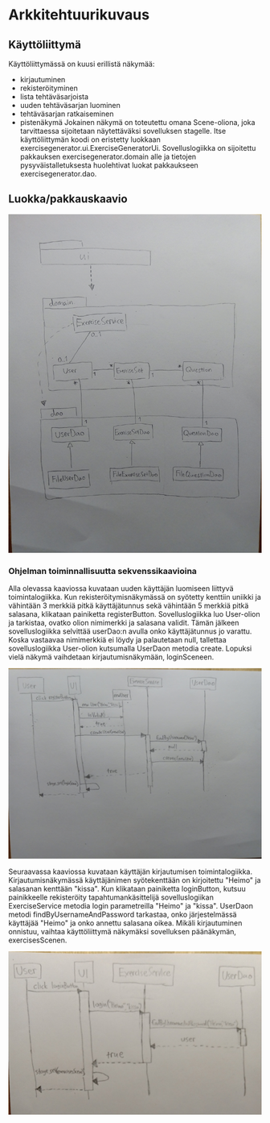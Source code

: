 # Arkkitehtuurikuvaus

## Käyttöliittymä

Käyttöliittymässä on kuusi erillistä näkymää:
  - kirjautuminen
  - rekisteröityminen
  - lista tehtäväsarjoista
  - uuden tehtäväsarjan luominen
  - tehtäväsarjan ratkaiseminen
  - pistenäkymä
 Jokainen näkymä on toteutettu omana Scene-oliona, joka tarvittaessa sijoitetaan näytettäväksi sovelluksen stagelle. Itse käyttöliittymän koodi on eristetty luokkaan exercisegenerator.ui.ExerciseGeneratorUi. Sovelluslogiikka on sijoitettu pakkauksen exercisegenerator.domain alle ja tietojen pysyväistalletuksesta huolehtivat luokat pakkaukseen exercisegenerator.dao.

## Luokka/pakkauskaavio

![Pakkauskaavio](https://github.com/nettivastaava/ot-harjoitustyo/blob/master/Tehtavageneraattori/dokumentaatio/kuvat/pakkauskaavio.jpg)

### Ohjelman toiminnallisuutta sekvenssikaavioina

Alla olevassa kaaviossa kuvataan uuden käyttäjän luomiseen liittyvä toimintalogiikka. Kun rekisteröitymisnäkymässä on syötetty kenttiin uniikki ja vähintään 3 merkkiä pitkä käyttäjätunnus sekä vähintään 5 merkkiä pitkä salasana, klikataan painiketta registerButton. Sovelluslogiikka luo User-olion ja tarkistaa, ovatko olion nimimerkki ja salasana validit. Tämän jälkeen sovelluslogiikka selvittää userDao:n avulla onko käyttäjätunnus jo varattu. Koska vastaavaa nimimerkkiä ei löydy ja palautetaan null, tallettaa sovelluslogiikka User-olion kutsumalla UserDaon metodia create. Lopuksi vielä näkymä vaihdetaan kirjautumisnäkymään, loginSceneen.

![Sekvenssikaavio1](https://github.com/nettivastaava/ot-harjoitustyo/blob/master/Tehtavageneraattori/dokumentaatio/kuvat/sekvenssikaavio1.jpg)

Seuraavassa kaaviossa kuvataan käyttäjän kirjautumisen toimintalogiikka. Kirjautumisnäkymässä käyttäjänimen syötekenttään on kirjoitettu "Heimo" ja salasanan kenttään "kissa". Kun klikataan painiketta loginButton, kutsuu painikkeelle rekisteröity tapahtumankäsittelijä sovelluslogiikan ExerciseService metodia login parametreilla "Heimo" ja "kissa". UserDaon metodi findByUsernameAndPassword tarkastaa, onko järjestelmässä käyttäjää "Heimo" ja onko annettu salasana oikea. Mikäli kirjautuminen onnistuu, vaihtaa käyttöliittymä näkymäksi sovelluksen päänäkymän, exercisesScenen.

![Sekvenssikaavio2](https://github.com/nettivastaava/ot-harjoitustyo/blob/master/Tehtavageneraattori/dokumentaatio/kuvat/sekvenssikaavio2.jpg)

